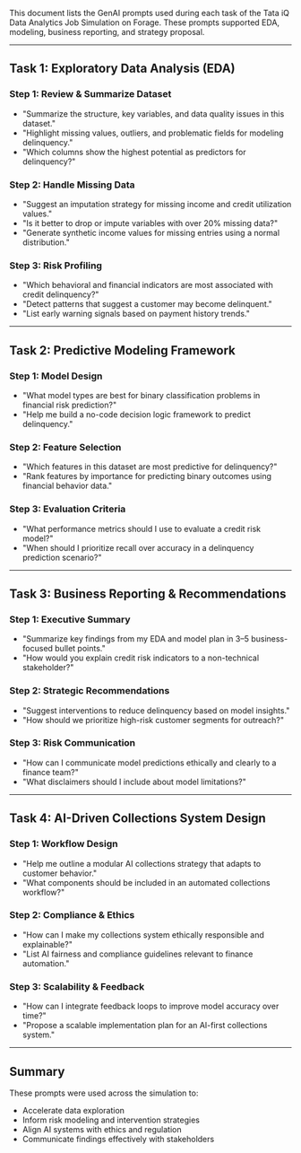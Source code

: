 This document lists the GenAI prompts used during each task of the Tata iQ Data Analytics Job Simulation on Forage. These prompts supported EDA, modeling, business reporting, and strategy proposal.

---

##  Task 1: Exploratory Data Analysis (EDA)

### Step 1: Review & Summarize Dataset
- "Summarize the structure, key variables, and data quality issues in this dataset."
- "Highlight missing values, outliers, and problematic fields for modeling delinquency."
- "Which columns show the highest potential as predictors for delinquency?"

### Step 2: Handle Missing Data
- "Suggest an imputation strategy for missing income and credit utilization values."
- "Is it better to drop or impute variables with over 20% missing data?"
- "Generate synthetic income values for missing entries using a normal distribution."

### Step 3: Risk Profiling
- "Which behavioral and financial indicators are most associated with credit delinquency?"
- "Detect patterns that suggest a customer may become delinquent."
- "List early warning signals based on payment history trends."

---

##  Task 2: Predictive Modeling Framework

### Step 1: Model Design
- "What model types are best for binary classification problems in financial risk prediction?"
- "Help me build a no-code decision logic framework to predict delinquency."

### Step 2: Feature Selection
- "Which features in this dataset are most predictive for delinquency?"
- "Rank features by importance for predicting binary outcomes using financial behavior data."

### Step 3: Evaluation Criteria
- "What performance metrics should I use to evaluate a credit risk model?"
- "When should I prioritize recall over accuracy in a delinquency prediction scenario?"

---

##  Task 3: Business Reporting & Recommendations

### Step 1: Executive Summary
- "Summarize key findings from my EDA and model plan in 3–5 business-focused bullet points."
- "How would you explain credit risk indicators to a non-technical stakeholder?"

### Step 2: Strategic Recommendations
- "Suggest interventions to reduce delinquency based on model insights."
- "How should we prioritize high-risk customer segments for outreach?"

### Step 3: Risk Communication
- "How can I communicate model predictions ethically and clearly to a finance team?"
- "What disclaimers should I include about model limitations?"

---

##  Task 4: AI-Driven Collections System Design

### Step 1: Workflow Design
- "Help me outline a modular AI collections strategy that adapts to customer behavior."
- "What components should be included in an automated collections workflow?"

### Step 2: Compliance & Ethics
- "How can I make my collections system ethically responsible and explainable?"
- "List AI fairness and compliance guidelines relevant to finance automation."

### Step 3: Scalability & Feedback
- "How can I integrate feedback loops to improve model accuracy over time?"
- "Propose a scalable implementation plan for an AI-first collections system."

---

## Summary

These prompts were used across the simulation to:
- Accelerate data exploration
- Inform risk modeling and intervention strategies
- Align AI systems with ethics and regulation
- Communicate findings effectively with stakeholders
